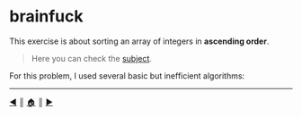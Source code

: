 # brainfuck
This exercise is about sorting an array of integers in **ascending order**.

> Here you can check the [subject]().

For this problem, I used several basic but inefficient algorithms:

---
[:arrow_backward:][back] ║ [:house:][home] ║ [:arrow_forward:][next]

<!-- navigation -->
[home]: ../../README.md
[back]: ../../README.md
[next]: ../05/index.md